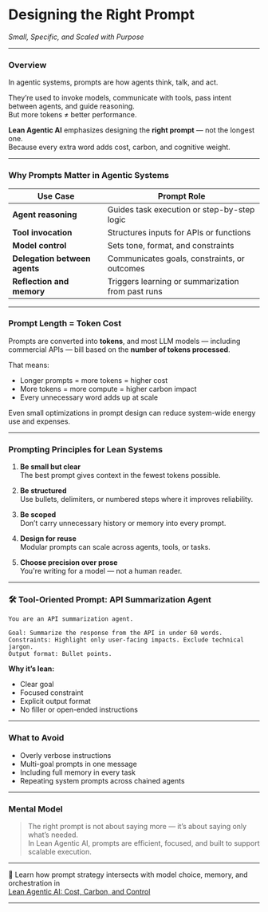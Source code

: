 # Designing the Right Prompt  
*Small, Specific, and Scaled with Purpose*

---

### Overview

In agentic systems, prompts are how agents think, talk, and act.

They’re used to invoke models, communicate with tools, pass intent between agents, and guide reasoning.  
But more tokens ≠ better performance.

**Lean Agentic AI** emphasizes designing the **right prompt** — not the longest one.  
Because every extra word adds cost, carbon, and cognitive weight.

---

### Why Prompts Matter in Agentic Systems

| Use Case                     | Prompt Role                                          |
|------------------------------|------------------------------------------------------|
| **Agent reasoning**          | Guides task execution or step-by-step logic          |
| **Tool invocation**          | Structures inputs for APIs or functions              |
| **Model control**            | Sets tone, format, and constraints                   |
| **Delegation between agents**| Communicates goals, constraints, or outcomes         |
| **Reflection and memory**    | Triggers learning or summarization from past runs    |

---

### Prompt Length = Token Cost

Prompts are converted into **tokens**, and most LLM models — including commercial APIs — bill based on the **number of tokens processed**.

That means:

- Longer prompts = more tokens = higher cost  
- More tokens = more compute = higher carbon impact  
- Every unnecessary word adds up at scale

Even small optimizations in prompt design can reduce system-wide energy use and expenses.

---

### Prompting Principles for Lean Systems

1. **Be small but clear**  
   The best prompt gives context in the fewest tokens possible.

2. **Be structured**  
   Use bullets, delimiters, or numbered steps where it improves reliability.

3. **Be scoped**  
   Don’t carry unnecessary history or memory into every prompt.

4. **Design for reuse**  
   Modular prompts can scale across agents, tools, or tasks.

5. **Choose precision over prose**  
   You're writing for a model — not a human reader.

---

### 🛠 Tool-Oriented Prompt: API Summarization Agent

```
You are an API summarization agent.

Goal: Summarize the response from the API in under 60 words.  
Constraints: Highlight only user-facing impacts. Exclude technical jargon.  
Output format: Bullet points.
```

**Why it’s lean:**  
- Clear goal  
- Focused constraint  
- Explicit output format  
- No filler or open-ended instructions

---

### What to Avoid

- Overly verbose instructions  
- Multi-goal prompts in one message  
- Including full memory in every task  
- Repeating system prompts across chained agents

---

### Mental Model

> The right prompt is not about saying more — it’s about saying only what’s needed.  
> In Lean Agentic AI, prompts are efficient, focused, and built to support scalable execution.

---

📖 Learn how prompt strategy intersects with model choice, memory, and orchestration in  
[Lean Agentic AI: Cost, Carbon, and Control](https://leanagenticai.com/)

---
